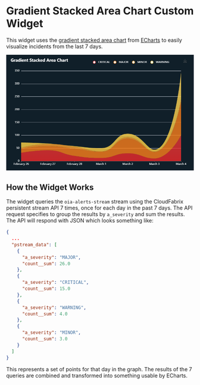 # Gradient Stacked Area Chart Custom Widget

This widget uses the [gradient stacked area chart](https://echarts.apache.org/examples/en/editor.html?c=area-stack-gradient) from 
[ECharts](https://echarts.apache.org/en/index.html) to easily visualize incidents from the last 7 days.

<img src="./screenshot.png" />

## How the Widget Works
The widget queries the `oia-alerts-stream` stream using the CloudFabrix persistent stream API
7 times, once for each day in the past 7 days. The API request specifies to group the results by
`a_severity` and sum the results. The API will respond with JSON which looks something like:
```json
{
  ...
  "pstream_data": [
    {
      "a_severity": "MAJOR",
      "count__sum": 26.0
    },
    {
      "a_severity": "CRITICAL",
      "count__sum": 15.0
    },
    {
      "a_severity": "WARNING",
      "count__sum": 4.0
    },
    {
      "a_severity": "MINOR",
      "count__sum": 3.0
    }
  ]
}
```

This represents a set of points for that day in the graph. The results of the 7 queries are combined and
transformed into something usable by ECharts. 